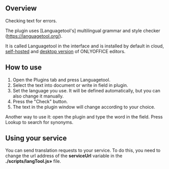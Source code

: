 ## Overview

Checking text for errors.

The plugin uses [Languagetool's] multilingual grammar and style checker (https://languagetool.org/).

It is called Languagetool in the interface and is installed by default in cloud, [self-hosted](https://github.com/ONLYOFFICE/DocumentServer) and [desktop version](https://github.com/ONLYOFFICE/DesktopEditors) of ONLYOFFICE editors. 

## How to use

1. Open the Plugins tab and press Languagetool.
2. Select the text into document or write in field in plugin.
3. Set the language you use. It will be defined automatically, but you can also change it manually.
4. Press the "Check" button.
5. The text in the plugin window will change according to your choice.

Another way to use it: open the plugin and type the word in the field. Press Lookup to search for synonyms.

## Using your service

You can send translation requests to your service. To do this, you need to change the url
address of the **serviceUrl** variable in the **./scripts/langTool.js»** file.